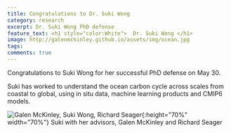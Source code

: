 ```yaml
---
title: Congratulations to Dr. Suki Wong
category: research
excerpt: Dr. Suki Wong PhD defense
feature_text: <h1 style="color:White">  Dr. Suki Wong </h1>
image: http://galenmckinley.github.io/assets/img/ocean.jpg
tags: 
comments: true
---
```


Congratulations to Suki Wong for her successful PhD defense on May 30. 

Suki has worked to understand the ocean carbon cycle across scales from coastal to global, using in situ data, machine learning products and CMIP6 models.

![Galen McKinley, Suki Wong, Richard Seager]({{site.baseurl}}/assets/img/Wong_McKinley_Seager_30May2023.jpg){:height="70%" width="70%"} 
Suki with her advisors, Galen McKinley and Richard Seager